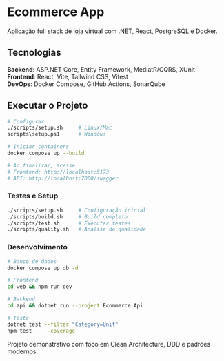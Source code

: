 # Ecommerce App

Aplicação full stack de loja virtual com .NET, React, PostgreSQL e Docker.

## Tecnologias

**Backend**: ASP.NET Core, Entity Framework, MediatR/CQRS, XUnit  
**Frontend**: React, Vite, Tailwind CSS, Vitest  
**DevOps**: Docker Compose, GitHub Actions, SonarQube

## Executar o Projeto

```bash
# Configurar
./scripts/setup.sh     # Linux/Mac
scripts\setup.ps1      # Windows

# Iniciar containers
docker compose up --build

# Ao finalizar, acesse
# Frontend: http://localhost:5173
# API: http://localhost:7000/swagger
```

### Testes e Setup

```bash
./scripts/setup.sh     # Configuração inicial
./scripts/build.sh     # Build completo
./scripts/test.sh      # Executar testes
./scripts/quality.sh   # Análise de qualidade
```

### Desenvolvimento

```bash
# Banco de dados
docker compose up db -d

# Frontend
cd web && npm run dev

# Backend
cd api && dotnet run --project Ecommerce.Api

# Teste
dotnet test --filter "Category=Unit"
npm test -- --coverage
```

Projeto demonstrativo com foco em Clean Architecture, DDD e padrões modernos.
